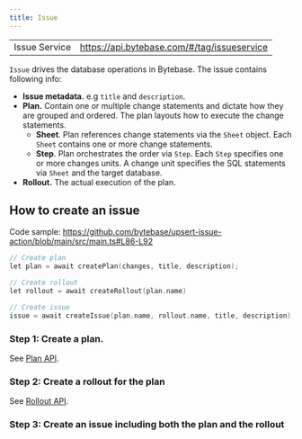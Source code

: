 ```yaml
---
title: Issue
---
```


<TutorialBlock url="/docs/tutorials/api-issue" title="Create Issue with Bytebase API" />

|               |                                             |
| ------------- | ------------------------------------------- |
| Issue Service | https://api.bytebase.com/#/tag/issueservice |

`Issue` drives the database operations in Bytebase. The issue contains following info:

- **Issue metadata.** e.g `title` and `description`.
- **Plan.** Contain one or multiple change statements and dictate how they are grouped and ordered. The plan layouts how to execute the change statements.
  - **Sheet**. Plan references change statements via the `Sheet` object. Each `Sheet` contains one or more change statements.
  - **Step**. Plan orchestrates the order via `Step`. Each `Step` specifies one or more changes units. A change unit specifies the SQL statements via `Sheet` and the target database.
- **Rollout.** The actual execution of the plan.

## How to create an issue

Code sample: https://github.com/bytebase/upsert-issue-action/blob/main/src/main.ts#L86-L92

```go
// Create plan
let plan = await createPlan(changes, title, description);

// Create rollout
let rollout = await createRollout(plan.name)

// Create issue
issue = await createIssue(plan.name, rollout.name, title, description);
```

### Step 1: Create a plan.

See [Plan API](/docs/api/plan).

### Step 2: Create a rollout for the plan

See [Rollout API](/docs/api/rollout).

### Step 3: Create an issue including both the plan and the rollout
